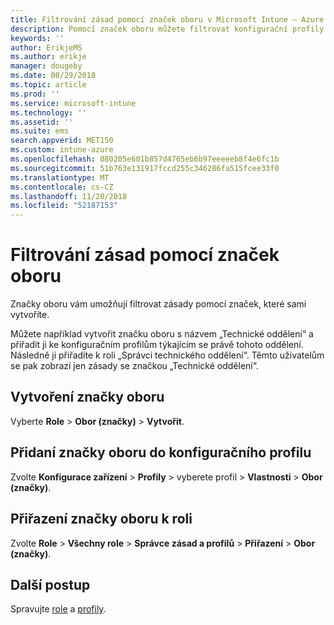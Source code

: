 ```yaml
---
title: Filtrování zásad pomocí značek oboru v Microsoft Intune – Azure | Microsoft Docs
description: Pomocí značek oboru můžete filtrovat konfigurační profily pro konkrétní role.
keywords: ''
author: ErikjeMS
ms.author: erikje
manager: dougeby
ms.date: 08/29/2018
ms.topic: article
ms.prod: ''
ms.service: microsoft-intune
ms.technology: ''
ms.assetid: ''
ms.suite: ems
search.appverid: MET150
ms.custom: intune-azure
ms.openlocfilehash: 080205e601b857d4765eb6b97eeeeeb8f4e6fc1b
ms.sourcegitcommit: 51b763e131917fccd255c346286fa515fcee33f0
ms.translationtype: MT
ms.contentlocale: cs-CZ
ms.lasthandoff: 11/20/2018
ms.locfileid: "52187153"
---
```

# <a name="use-scope-tags-to-filter-policies"></a>Filtrování zásad pomocí značek oboru

Značky oboru vám umožňují filtrovat zásady pomocí značek, které sami vytvoříte.

Můžete například vytvořit značku oboru s názvem „Technické oddělení“ a přiřadit ji ke konfiguračním profilům týkajícím se právě tohoto oddělení. Následně ji přiřadíte k roli „Správci technického oddělení“. Těmto uživatelům se pak zobrazí jen zásady se značkou „Technické oddělení“.

## <a name="to-create-a-scope-tag"></a>Vytvoření značky oboru

Vyberte **Role** > **Obor (značky)** > **Vytvořit**.

## <a name="to-add-a-scope-tag-to-a-configuration-profile"></a>Přidaní značky oboru do konfiguračního profilu

Zvolte **Konfigurace zařízení** > **Profily** > vyberete profil > **Vlastnosti** > **Obor (značky)**.

## <a name="to-assign-a-scope-tag-to-a-role"></a>Přiřazení značky oboru k roli

Zvolte **Role** > **Všechny role** > **Správce zásad a profilů** > **Přiřazení** > **Obor (značky)**.

## <a name="next-steps"></a>Další postup

Spravujte [role](role-based-access-control.md) a [profily](device-profile-assign.md).


